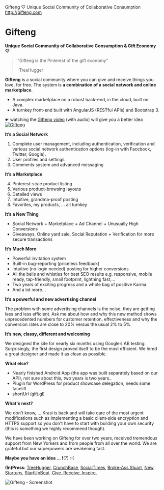 Gifteng ♡ Unique Social Community of Collaborative Consumption http://gifteng.com



# Gifteng
**Unique Social Community of Collaborative Consumption &amp; Gift Economy ♡**

> “Gifteng is the Pinterest of the gift economy”
>
> -TreeHugger

**Gifteng** is a social community where you can give and receive things you love, for free. The system is **a combination of a social network and online marketplace**.

 - A complex marketplace on a robust back-end, in the cloud, built on Java. 
 - A turnkey front-end built with AngularJS (RESTful APIs) and
   Bootstrap 3.

☛ watching the [Gifteng video](http://www.gifteng.com) (with audio) will give you a better idea
[![Gifteng](http://apps.yatko.com/gifteng/gifteng.video.png)](https://youtu.be/-d3xtDJq-Xw)

**It’s a Social Network**

 1. Complete user management, including authentication, verification and various social network authentication options (log-in with Facebook, Twitter, Google).
 2. User profiles and settings
 3. Comments system and advanced messaging 

**It’s a Marketplace**

 4. Pinterest-style product listing
 5. Various product-browsing layouts
 6. Detailed views
 7. Intuitive, grandma-proof posting
 8. Favorites, my products,  ... all turnkey

**It’s a New Thing**

 - Social Network + Marketplace + Ad Channel + Unusually High
    Conversions
 - Giveaways, Online yard sale, Social Reputation + Verification for more secure transactions

**It’s Much More**

 - Powerful invitation system
 - Built-in bug-reporting (priceless feedback)
 - Intuitive (no login needed) posting for higher conversions
 - All the bells and whistles for best SEO results e.g. responsive,
     mobile ready, tap-friendly, small footprint, lightning fast,…
 - Two years of exciting progress and a whole bag of positive Karma
 - And a lot more…

**It’s a powerful and new advertising channel**

The problem with some advertising channels is the noise, they are getting less and less efficient. Ask me about how and why this new method shows unprecedented numbers for customer retention, effectiveness and why the conversion rates are close to 20% versus the usual 2% to 5%.

**It’s new, classy, different and welcoming**

We designed the site for nearly six months using Google’s AB testing. Surprisingly, the first design proved itself to be the most efficient. We hired a great designer and made it as clean as possible.

**What else?**

 - Nearly finished Android App (the app was built separately based on
   our API), not sure about this, two years is two years..
 - Plugin for WordPress for product showcase delegation, needs some facelift
 - shortUrl (gift.gl)

**What's next?**

We don't know, ... Krasi is back and will take care of the most urgent modifications such as implementing a basic client-side encryption and HTTPS support so you don't have to start with building your own security (this is something we highly recommend though).

We have been working on Gifteng for over two years, received tremendous support from New Yorkers and from people from all over the world. We are grateful but our superpowers are weakening fast. 

**Maybe you have an idea ... !**(?) :-)





**(In)Press:** [TreeHugger](http://www.treehugger.com/culture/gifteng-pinterest-gift-economy.html), [CrunchBase](https://www.crunchbase.com/organization/gifteng#/entity), [SocialTimes](http://www.adweek.com/socialtimes/gifteng-powers-new-kind-collaborative-consumption/143546), [Broke-Ass Stuart](http://brokeassstuart.com/blog/2013/05/07/gifteng-the-best-new-app-for-broke-asses/), [New Startups](http://www.new-startups.com/combining-gift-engagement-gifteng/), [StartUpBeat](http://startupbeat.com/2014/02/24/featured-startup-pitch-gifteng-id3713/). [Give. Receive. Inspire.](http://www.gifteng.com)

![Gifteng - Screenshot](http://apps.yatko.com/gifteng/gifteng_screenshot.png)
